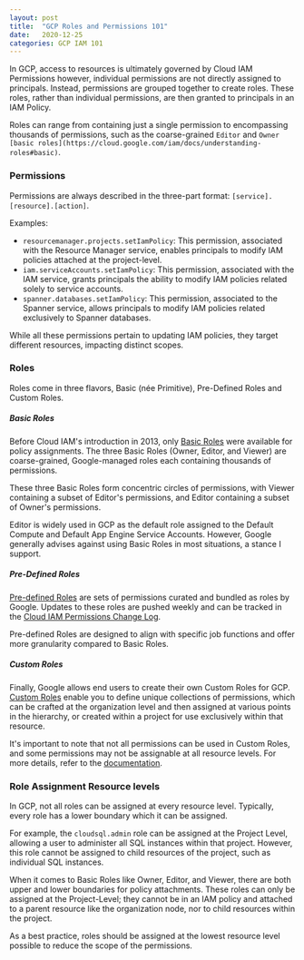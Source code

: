 ```yaml
---
layout: post
title:  "GCP Roles and Permissions 101"
date:   2020-12-25
categories: GCP IAM 101
---
```


In GCP, access to resources is ultimately governed by Cloud IAM Permissions however, individual permissions are not directly assigned to principals. Instead, permissions are grouped together to create roles. These roles, rather than individual permissions, are then granted to principals in an IAM Policy.

Roles can range from containing just a single permission to encompassing thousands of permissions, such as the coarse-grained `Editor` and `Owner` `[basic roles](https://cloud.google.com/iam/docs/understanding-roles#basic)`.


### **Permissions**

Permissions are always described in the three-part format: `[service].[resource].[action]`.

Examples:

- `resourcemanager.projects.setIamPolicy`: This permission, associated with the Resource Manager service, enables principals to modify IAM policies attached at the project-level.
- `iam.serviceAccounts.setIamPolicy`: This permission, associated with the IAM service, grants principals the ability to modify IAM policies related solely to service accounts.
- `spanner.databases.setIamPolicy`: This permission, associated to the Spanner service, allows principals to modify IAM policies related exclusively to Spanner databases.

While all these permissions pertain to updating IAM policies, they target different resources, impacting distinct scopes.


### **Roles**

Roles come in three flavors, Basic (née Primitive), Pre-Defined Roles and Custom Roles.

##### Basic Roles

Before Cloud IAM's introduction in 2013, only [Basic Roles](https://cloud.google.com/iam/docs/understanding-roles#basic) were available for policy assignments. The three Basic Roles (Owner, Editor, and Viewer) are coarse-grained, Google-managed roles each containing thousands of permissions.

These three Basic Roles form concentric circles of permissions, with Viewer containing a subset of Editor's permissions, and Editor containing a subset of Owner's permissions.

Editor is widely used in GCP as the default role assigned to the Default Compute and Default App Engine Service Accounts. However, Google generally advises against using Basic Roles in most situations, a stance I support.

##### Pre-Defined Roles

[Pre-defined Roles](https://cloud.google.com/iam/docs/understanding-roles#predefined) are sets of permissions curated and bundled as roles by Google. Updates to these roles are pushed weekly and can be tracked in the [Cloud IAM Permissions Change Log](https://cloud.google.com/iam/docs/permissions-change-log). 

Pre-defined Roles are designed to align with specific job functions and offer more granularity compared to Basic Roles.
 

##### Custom Roles

Finally, Google allows end users to create their own Custom Roles for GCP. [Custom Roles](https://cloud.google.com/iam/docs/creating-custom-roles) enable you to define unique collections of permissions, which can be crafted at the organization level and then assigned at various points in the hierarchy, or created within a project for use exclusively within that resource.

It's important to note that not all permissions can be used in Custom Roles, and some permissions may not be assignable at all resource levels. For more details, refer to the [documentation](https://cloud.google.com/iam/docs/custom-roles-permissions-support).


### Role Assignment Resource levels

In GCP, not all roles can be assigned at every resource level. Typically, every role has a lower boundary which it can be assigned. 

For example, the `cloudsql.admin` role can be assigned at the Project Level, allowing a user to administer all SQL instances within that project. However, this role cannot be assigned to child resources of the project, such as individual SQL instances.

When it comes to Basic Roles like Owner, Editor, and Viewer, there are both upper and lower boundaries for policy attachments. These roles can only be assigned at the Project-Level; they cannot be in an IAM policy and attached to a parent resource like the organization node, nor to child resources within the project.

As a best practice, roles should be assigned at the lowest resource level possible to reduce the scope of the permissions.   


